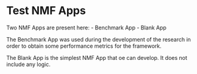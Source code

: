 Test NMF Apps
============

Two NMF Apps are present here:
	- Benchmark App
	- Blank App


The Benchmark App was used during the development of the research in order to obtain some performance metrics for the framework.

The Blank App is the simplest NMF App that oe can develop. It does not include any logic.


